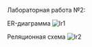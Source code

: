 Лабораторная работа №2:

ER-диаграмма
![lr1](https://user-images.githubusercontent.com/104233247/224548032-1ec1d3c1-4b19-4234-9d53-ecdd87dc1f96.png)

Реляционная схема
![lr2](https://user-images.githubusercontent.com/104233247/225399142-6505d7ad-f40c-4cd6-bd19-19eaba0377e1.png)

